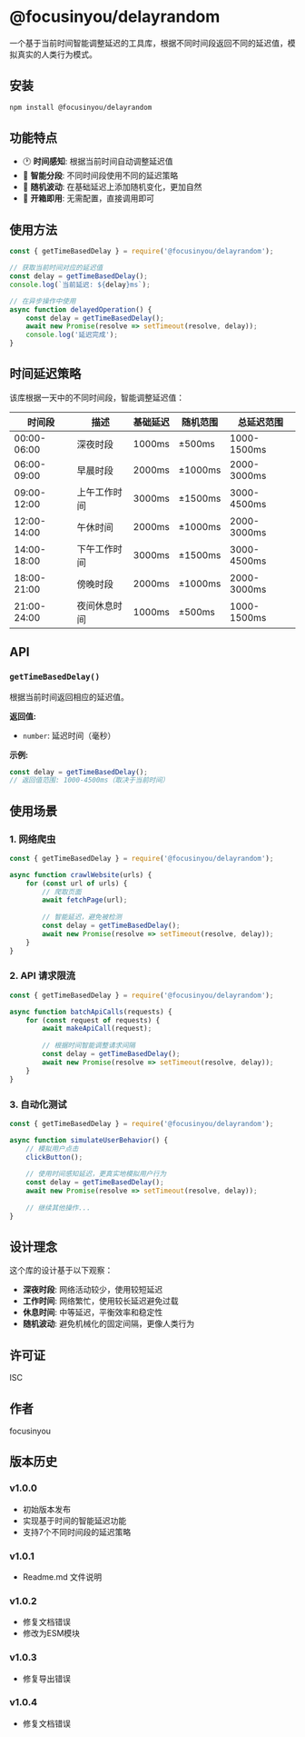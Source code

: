 # @focusinyou/delayrandom

一个基于当前时间智能调整延迟的工具库，根据不同时间段返回不同的延迟值，模拟真实的人类行为模式。

## 安装

```bash
npm install @focusinyou/delayrandom
```

## 功能特点

- 🕐 **时间感知**: 根据当前时间自动调整延迟值
- 🎯 **智能分段**: 不同时间段使用不同的延迟策略
- 🎲 **随机波动**: 在基础延迟上添加随机变化，更加自然
- 🚀 **开箱即用**: 无需配置，直接调用即可

## 使用方法

```javascript
const { getTimeBasedDelay } = require('@focusinyou/delayrandom');

// 获取当前时间对应的延迟值
const delay = getTimeBasedDelay();
console.log(`当前延迟: ${delay}ms`);

// 在异步操作中使用
async function delayedOperation() {
    const delay = getTimeBasedDelay();
    await new Promise(resolve => setTimeout(resolve, delay));
    console.log('延迟完成');
}
```

## 时间延迟策略

该库根据一天中的不同时间段，智能调整延迟值：

| 时间段 | 描述 | 基础延迟 | 随机范围 | 总延迟范围 |
|--------|------|----------|----------|------------|
| 00:00-06:00 | 深夜时段 | 1000ms | ±500ms | 1000-1500ms |
| 06:00-09:00 | 早晨时段 | 2000ms | ±1000ms | 2000-3000ms |
| 09:00-12:00 | 上午工作时间 | 3000ms | ±1500ms | 3000-4500ms |
| 12:00-14:00 | 午休时间 | 2000ms | ±1000ms | 2000-3000ms |
| 14:00-18:00 | 下午工作时间 | 3000ms | ±1500ms | 3000-4500ms |
| 18:00-21:00 | 傍晚时段 | 2000ms | ±1000ms | 2000-3000ms |
| 21:00-24:00 | 夜间休息时间 | 1000ms | ±500ms | 1000-1500ms |

## API

### `getTimeBasedDelay()`

根据当前时间返回相应的延迟值。

**返回值:**
- `number`: 延迟时间（毫秒）

**示例:**
```javascript
const delay = getTimeBasedDelay();
// 返回值范围: 1000-4500ms（取决于当前时间）
```

## 使用场景

### 1. 网络爬虫
```javascript
const { getTimeBasedDelay } = require('@focusinyou/delayrandom');

async function crawlWebsite(urls) {
    for (const url of urls) {
        // 爬取页面
        await fetchPage(url);
        
        // 智能延迟，避免被检测
        const delay = getTimeBasedDelay();
        await new Promise(resolve => setTimeout(resolve, delay));
    }
}
```

### 2. API 请求限流
```javascript
const { getTimeBasedDelay } = require('@focusinyou/delayrandom');

async function batchApiCalls(requests) {
    for (const request of requests) {
        await makeApiCall(request);
        
        // 根据时间智能调整请求间隔
        const delay = getTimeBasedDelay();
        await new Promise(resolve => setTimeout(resolve, delay));
    }
}
```

### 3. 自动化测试
```javascript
const { getTimeBasedDelay } = require('@focusinyou/delayrandom');

async function simulateUserBehavior() {
    // 模拟用户点击
    clickButton();
    
    // 使用时间感知延迟，更真实地模拟用户行为
    const delay = getTimeBasedDelay();
    await new Promise(resolve => setTimeout(resolve, delay));
    
    // 继续其他操作...
}
```

## 设计理念

这个库的设计基于以下观察：

- **深夜时段**: 网络活动较少，使用较短延迟
- **工作时间**: 网络繁忙，使用较长延迟避免过载
- **休息时间**: 中等延迟，平衡效率和稳定性
- **随机波动**: 避免机械化的固定间隔，更像人类行为

## 许可证

ISC

## 作者

focusinyou

## 版本历史

### v1.0.0
- 初始版本发布
- 实现基于时间的智能延迟功能
- 支持7个不同时间段的延迟策略

### v1.0.1
- Readme.md 文件说明

### v1.0.2
- 修复文档错误
- 修改为ESM模块

### v1.0.3
- 修复导出错误

### v1.0.4
- 修复文档错误
